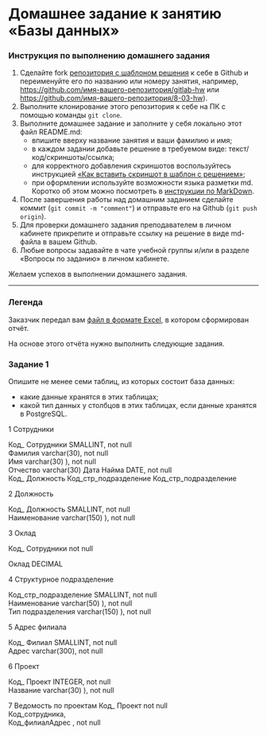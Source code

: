 # Домашнее задание к занятию «Базы данных»

### Инструкция по выполнению домашнего задания

1. Сделайте fork [репозитория c шаблоном решения](https://github.com/netology-code/sys-pattern-homework) к себе в Github и переименуйте его по названию или номеру занятия, например, https://github.com/имя-вашего-репозитория/gitlab-hw или https://github.com/имя-вашего-репозитория/8-03-hw).
2. Выполните клонирование этого репозитория к себе на ПК с помощью команды `git clone`.
3. Выполните домашнее задание и заполните у себя локально этот файл README.md:
   - впишите вверху название занятия и ваши фамилию и имя;
   - в каждом задании добавьте решение в требуемом виде: текст/код/скриншоты/ссылка;
   - для корректного добавления скриншотов воспользуйтесь инструкцией [«Как вставить скриншот в шаблон с решением»](https://github.com/netology-code/sys-pattern-homework/blob/main/screen-instruction.md);
   - при оформлении используйте возможности языка разметки md. Коротко об этом можно посмотреть в [инструкции по MarkDown](https://github.com/netology-code/sys-pattern-homework/blob/main/md-instruction.md).
4. После завершения работы над домашним заданием сделайте коммит (`git commit -m "comment"`) и отправьте его на Github (`git push origin`).
5. Для проверки домашнего задания преподавателем в личном кабинете прикрепите и отправьте ссылку на решение в виде md-файла в вашем Github.
6. Любые вопросы задавайте в чате учебной группы и/или в разделе «Вопросы по заданию» в личном кабинете.

Желаем успехов в выполнении домашнего задания.

---
### Легенда

Заказчик передал вам [файл в формате Excel](https://github.com/netology-code/sdb-homeworks/blob/main/resources/hw-12-1.xlsx), в котором сформирован отчёт. 

На основе этого отчёта нужно выполнить следующие задания.

### Задание 1

Опишите не менее семи таблиц, из которых состоит база данных:

- какие данные хранятся в этих таблицах;
- какой тип данных у столбцов в этих таблицах, если данные хранятся в PostgreSQL.


1 Сотрудники

Код_ Сотрудники SMALLINT, not null  
Фамилия       varchar(30), not null  
Имя varchar(30) ), not null  
Отчество varchar(30)
Дата Найма DATE, not null  
Код_ Должность
Код_стр_подразделение
Код_стр_подразделение

2 Должность

Код_ Должность SMALLINT, not null  
Наименование varchar(150) ), not null  

3 Оклад

Код_ Сотрудники not null 

Оклад DECIMAL


4 Структурное подразделение

Код_стр_подразделение SMALLINT, not null  
Наименование varchar(50) ), not null  
Тип подразделения varchar(150) ), not null  

5 Адрес филиала

Код_ Филиал SMALLINT, not null  
Адрес varchar(300), not null  

6 Проект

Код_ Проект INTEGER, not null  
Название varchar(30) ), not null  

7 Ведомость по проектам
Код_ Проект not null  
Код_сотрудника,   
Код_филиалАдрес , not null  
 

